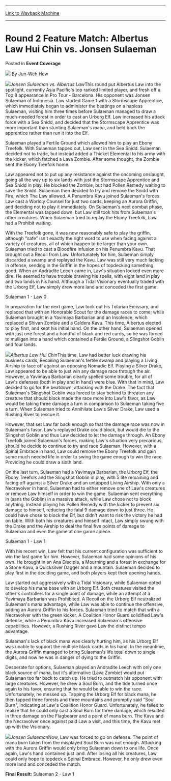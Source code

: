 
---
[Link to Wayback Machine](https://web.archive.org/web/20211025222643/https://magic.wizards.com/en/articles/archive/event-coverage/round-2-feature-match-albertus-law-hui-chin-vs-jonsen-sulaeman-2000)

[_metadata_:author]:- "Jun-Weh Hew"
[_metadata_:description]:- "Jonsen Sulaeman vs. Albertus LawThis round put Albertus Law into the spotlight, currently Asia Pacific's top ranked limited player, and fresh off a Top 8 appearance in Pro Tour - Barcelona. His opponent was Jonsen Sulaeman of Indonesia. Law started Game 1 with a Stormscape Apprentice, which immediately began to administer the beatings on a hapless Sulaeman, visiting him three"
[_metadata_:generator]:- "Drupal 7 (http://drupal.org)"
[_metadata_:node]:- "757936"
[_metadata_:source]:- "div-main-content"
[_metadata_:title]:- "Round 2 Feature Match: Albertus Law Hui Chin vs. Jonsen Sulaeman"
[_metadata_:wayback_capture_timestamp]:- "2021-10-25 22:26:43"
[_metadata_:wayback_raw_url]:- "https://web.archive.org/web/20211025222643id_/https://magic.wizards.com/en/articles/archive/event-coverage/round-2-feature-match-albertus-law-hui-chin-vs-jonsen-sulaeman-2000"
[_metadata_:wayback_url]:- "https://magic.wizards.com/en/articles/archive/event-coverage/round-2-feature-match-albertus-law-hui-chin-vs-jonsen-sulaeman-2000"
---


Round 2 Feature Match: Albertus Law Hui Chin vs. Jonsen Sulaeman
================================================================



 Posted in **Event Coverage**







![](https://media.magic.wizards.com/styles/auth_small/public/generic-avatar-150_533.png)
By Jun-Weh Hew











![](https://media.magic.wizards.com/image_legacy_migration/sideboard/images/APAC01/940.jpg)*Jonsen Sulaeman vs. Albertus Law*This round put Albertus Law into the spotlight, currently Asia Pacific's top ranked limited player, and fresh off a Top 8 appearance in Pro Tour - Barcelona. His opponent was Jonsen Sulaeman of Indonesia. Law started Game 1 with a Stormscape Apprentice, which immediately began to administer the beatings on a hapless Sulaeman, visiting him three times before Sulaeman managed to draw a much-needed forest in order to cast an Urborg Elf. Law increased his attack force with a Sea Snidd, and decided that the Stormscape Apprentice was more important than stunting Sulaeman's mana, and held back the apprentice rather than run it into the Elf.


Sulaeman played a Fertile Ground which allowed him to play an Ebony Treefolk. With Sulaeman tapped out, Law sent in the Sea Snidd. Sulaeman decided not to trade, but instead added a Thicket Elemental to his army with the kicker, which fetched a Lava Zombie. After some thought, the Zombie sent the Ebony Treefolk home.


Law appeared not to put up any resistance against the oncoming onslaught, going all the way up to six lands with just the Stormscape Apprentice and Sea Snidd in play. He blocked the Zombie, but had Pollen Remedy waiting to save the Snidd. Sulaeman then decided to try and remove the Snidd with Fire, which The Law allowed. A Penumbra Kavu joined Sulaeman's forces. Law cast a Worldly Counsel for just two cards, keeping an Aurora Griffin, and deciding not to play it immediately. On Sulaeman's next combat phase, the Elemental was tapped down, but Law still took hits from Sulaeman's other creatures. When Sulaeman tried to replay the Ebony Treefolk, Law had a Prohibit waiting.


With the Treefolk gone, it was now reasonably safe to play the griffin, although "safe" isn't exactly the right word to use when facing against a variety of creatures, all of which happen to be larger than your own. Sulaeman tried to cast a Bloodfire Infusion on his Penumbra Kavu. That brought out a Recoil from Law. Unfortunately for him, Sulaeman simply discarded a swamp and replayed the Kavu. Law was still very much lacking in offense, sending in the Griffin in the hopes of topdecking something good. When an Andradite Leech came in, Law's situation looked even more dire. He seemed to have trouble drawing his spells, with eight land in play and two lands in his hand. Although a Tidal Visionary eventually traded with the Urborg Elf, Law simply drew more land and conceded the first game.


Sulaeman 1 - Law 0


In preparation for the next game, Law took out his Tolarian Emissary, and replaced that with an Honorable Scout for the damage races to come; while Sulaeman brought in a Yavimaya Barbarian and an Insolence, which replaced a Shivan Zombie and a Caldera Kavu. This time, Albertus elected to play first, and kept his initial hand. On the other hand, Sulaeman opened with just one forest and a handful of black and red cards, so he was forced to mulligan into a hand which contained a Fertile Ground, a Slingshot Goblin and four lands.


![](https://media.magic.wizards.com/image_legacy_migration/sideboard/images/APAC01/941.jpg)*Albertus Law Hui Chin*This time, Law had better luck drawing his business cards, Recoiling Sulaeman's fertile swamp and playing a Living Airship to face off against an opposing Nomadic Elf. Playing a Silver Drake, Law appeared to be able to just win any damage race through the air. However, a Yavimaya Barbarian clearly spelled some trouble, for all of Law's defenses (both in play and in hand) were blue. With that in mind, Law decided to go for the beatdown, attacking with the Drake. The fact that Sulaeman's Slingshot Goblin was forced to stay behind to threaten any creature that should block made the race more into Law's favor, as Law would be taking three damage a turn in comparison to Sulaeman taking five a turn. When Sulaeman tried to Annihilate Law's Silver Drake, Law used a Rushing River to rescue it.


However, that set Law far back enough so that the damage race was now in Sulaeman's favor. Law's replayed Drake could block, but would die to the Slingshot Goblin and thus Law decided to let the damage through. An Ebony Treefolk joined Sulaeman's forces, making Law's situation very precarious, should he decide to continue to try and race Sulaeman. However, with a Spinal Embrace in hand, Law could remove the Ebony Treefolk and gain some much needed life in order to swing the game enough to win the race. Providing he could draw a sixth land.


On the last turn, Sulaeman had a Yavimaya Barbarian, the Urborg Elf, the Ebony Treefolk and the Slingshot Goblin in play, with 5 life remaining and facing off against a Silver Drake and an untapped Living Airship. With only a Necravolver in hand, Sulaeman had to either remove one of Law's creatures or remove Law himself in order to win the game. Sulaeman sent everything in (sans the Goblin) in a massive attack, while Law chose not to block anything, instead playing his Pollen Remedy with the kicker to prevent six damage to himself, reducing the fatal 9 damage down to just three. He could have chose to block the Elf, but didn't want to risk the victory he had on table. With both his creatures and himself intact, Law simply swung with the Drake and the Airship to deal the final five points of damage to Sulaeman and even the game at one game apiece.


Sulaeman 1 - Law 1


With his recent win, Law felt that his current configuration was sufficient to win the last game for him. However, Sulaeman had some opinions of his own. He brought in an Ana Disciple, a Mourning and a forest in exchange for a Stone Kavu, a Quicksilver Dagger and a mountain. Sulaeman decided to play first in the deciding game, and both players kept their opening hands.


Law started out aggressively with a Tidal Visionary, while Sulaeman opted to develop his mana base with an Urborg Elf. Both creatures visited the other's controllers for a single point of damage, while an attempt at a Yavimaya Barbarian was Prohibited. A Recoil on the Urborg Elf neutralized Sulaeman's mana advantage, while Law was able to continue the offensive, adding an Aurora Griffin to his forces. Sulaeman tried to match that with a Necravolver with the green kicker. A Coalition Honor Guard solidified Law's defense, while a Penumbra Kavu increased Sulaeman's offensive capabilities. However, a Rushing River gave Law the distinct tempo advantage.


Sulaeman's lack of black mana was clearly hurting him, as his Urborg Elf was unable to support the multiple black cards in his hand. In the meantime, the Aurora Griffin managed to bring Sulaeman's life total down to single digits, and now he was in danger of dying to the Griffin.


Desperate for options, Sulaeman played an Andradite Leech with only one black source of mana, but it's alternative (Lava Zombie) would put Sulaeman too far back to catch up. He tried to outmatch his opponent with large creatures. However, he drew a Soul Burn, and the tide turned once again to his favor, ensuring that he would be able to win the race. Unfortunately, he messed up. Tapping the Urborg Elf for black mana, he then tapped three forests and three mountains and promptly said "Soul Burn", indicating at Law's Coalition Honor Guard. Unfortunately, he failed to realize that he could only cast a Soul Burn for three damage, which resulted in three damage on the Flagbearer and a point of mana burn. The Kavu and the Necravolver once against paid Law a visit, and this time, the Kavu met up with the Visionary.


![](https://media.magic.wizards.com/image_legacy_migration/sideboard/images/APAC01/942.jpg)*Jonsen Sulaeman*Now, Law was forced to go on defense. The point of mana burn taken from the misplayed Soul Burn was not enough. Attacking with the Aurora Griffin would only bring Sulaeman down to one life. Once again, Law's hand contained just land. After losing all his creatures, Law could only hope to topdeck a Spinal Embrace. However, he only drew even more land and conceded the match.


**Final Result:** Sulaeman 2 - Law 1







